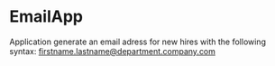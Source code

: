 # EmailApp
Application generate an email adress for new hires with the following syntax: firstname.lastname@department.company.com
